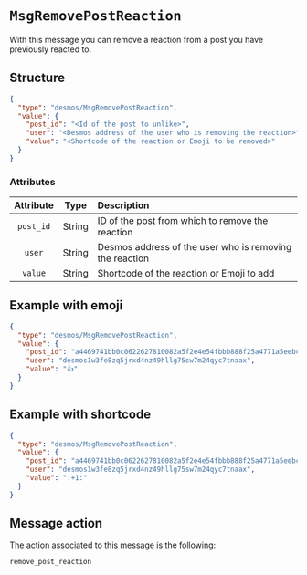 # `MsgRemovePostReaction`
With this message you can remove a reaction from a post you have previously reacted to.

## Structure
```json
{
  "type": "desmos/MsgRemovePostReaction",
  "value": {
    "post_id": "<Id of the post to unlike>",
    "user": "<Desmos address of the user who is removing the reaction>",
    "value": "<Shortcode of the reaction or Emoji to be removed>"
  }
}
```

### Attributes
| Attribute | Type | Description |
| :-------: | :----: | :-------- |
| `post_id` | String | ID of the post from which to remove the reaction |
| `user` | String | Desmos address of the user who is removing the reaction | 
| `value` | String | Shortcode of the reaction or Emoji to add | 

## Example with emoji
```json
{
  "type": "desmos/MsgRemovePostReaction",
  "value": {
    "post_id": "a4469741bb0c0622627810082a5f2e4e54fbbb888f25a4771a5eebc697d30cfc",
    "user": "desmos1w3fe8zq5jrxd4nz49hllg75sw7m24qyc7tnaax",
    "value": "👍"
  }
}
```

## Example with shortcode
```json
{
  "type": "desmos/MsgRemovePostReaction",
  "value": {
    "post_id": "a4469741bb0c0622627810082a5f2e4e54fbbb888f25a4771a5eebc697d30cfc",
    "user": "desmos1w3fe8zq5jrxd4nz49hllg75sw7m24qyc7tnaax",
    "value": ":+1:"
  }
}
```

## Message action
The action associated to this message is the following: 

```
remove_post_reaction
```
